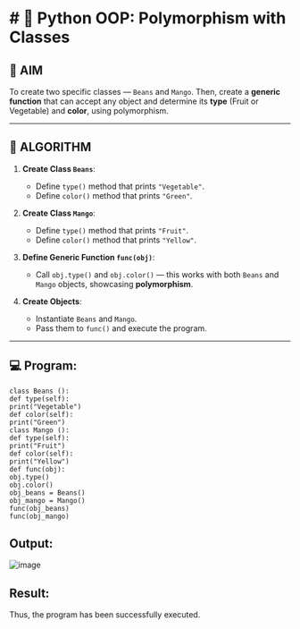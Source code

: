 # # 🐍 Python OOP: Polymorphism with Classes

## 🎯 AIM

To create two specific classes — `Beans` and `Mango`. Then, create a **generic function** that can accept any object and determine its **type** (Fruit or Vegetable) and **color**, using polymorphism.

---

## 🧠 ALGORITHM

1. **Create Class `Beans`**:
   - Define `type()` method that prints `"Vegetable"`.
   - Define `color()` method that prints `"Green"`.

2. **Create Class `Mango`**:
   - Define `type()` method that prints `"Fruit"`.
   - Define `color()` method that prints `"Yellow"`.

3. **Define Generic Function `func(obj)`**:
   - Call `obj.type()` and `obj.color()` — this works with both `Beans` and `Mango` objects, showcasing **polymorphism**.

4. **Create Objects**:
   - Instantiate `Beans` and `Mango`.
   - Pass them to `func()` and execute the program.

---

## 💻 Program:
```
class Beans (): 
def type(self): 
print("Vegetable") 
def color(self): 
print("Green") 
class Mango (): 
def type(self): 
print("Fruit") 
def color(self): 
print("Yellow") 
def func(obj): 
obj.type() 
obj.color() 
obj_beans = Beans() 
obj_mango = Mango() 
func(obj_beans) 
func(obj_mango)
``` 
## Output:
![image](https://github.com/user-attachments/assets/de80b219-d014-4365-a2ea-816afc7a93ab)

## Result:
Thus, the program has been successfully executed.
